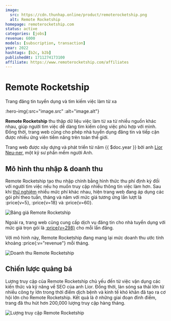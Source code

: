 ```yaml
---
image:
  src: https://cdn.thunhap.online/product/remoterocketship.png
  alt: Remote Rocketship
homepage: remoterocketship.com
status: active
categories: [jobs]
revenue: 6000
models: [subscription, transaction]
year: 2022
hashtags: [b2c, b2b]
publishedAt: 1711274173100
affiliate: https://www.remoterocketship.com/affiliates
---
```


# Remote Rocketship

Trang đăng tin tuyển dụng và tìm kiếm việc làm từ xa

:hero-img{:src="image.src" :alt="image.alt"}

__Remote Rocketship__ thu thập dữ liệu việc làm từ xa từ nhiều nguồn khác nhau, giúp người tìm việc dễ dàng tìm kiếm công việc phù hợp với mình. Đồng thời, trang web cũng cho phép nhà tuyển dụng đăng tin và tiếp cận được nhiều ứng viên tiềm năng trên toàn thế giới.

Trang web được xây dựng và phát triển từ năm {{ $doc.year }} bởi anh [Lior Neu-ner](https://twitter.com/LiorNn), một kỹ sư phần mềm người Anh.

## Mô hình thu nhập & doanh thu

Remote Rocketship tạo thu nhập chính bằng hình thức thu phí định kỳ đối với người tìm việc nếu họ muốn truy cập nhiều thông tin việc làm hơn. Sau khi [thử nghiệm](https://liorn.substack.com/p/6-pricing-ab-tests-ive-run-and-which) nhiều mức phí khác nhau, hiện trang web đang áp dụng các gói phí theo tuần, tháng và năm với mức giá tương ứng lần lượt là :price{v=5}, :price{v=18} và :price{v=60}.

![Bảng giá Remote Rocketship](https://cdn.thunhap.online/product/remoterocketship+pricing.png)

Ngoài ra, trang web cũng cung cấp dịch vụ đăng tin cho nhà tuyển dụng với mức giá trọn gói là [:price{v=298}](https://www.remoterocketship.com/post-job) cho mỗi lần đăng.

Với mô hình này, Remote Rocketship đang mang lại mức doanh thu ước tính khoảng :price{:v="revenue"} mỗi tháng.

![Doanh thu Remote Rocketship](https://substackcdn.com/image/fetch/f_auto,q_auto:good,fl_progressive:steep/https%3A%2F%2Fsubstack-post-media.s3.amazonaws.com%2Fpublic%2Fimages%2Fadbf8da1-5060-4b57-814c-670cdae5f9aa_1252x444.png)

## Chiến lược quảng bá

Lượng truy cập của Remote Rocketship chủ yếu đến từ việc vận dụng các kiến thức và kỹ năng về SEO của anh Lior. Đồng thời, làn sóng sa thải lớn từ nhiều công ty lớn trong thời điểm dịch bệnh và kinh tế khó khăn đã tạo ra cơ hội lớn cho Remote Rocketship. Kết quả là ở những giai đoạn đỉnh điểm, trang đã thu hút hơn 200,000 lượng truy cập hàng tháng.

![Lượng truy cập Remote Rocketship](https://www.remoterocketship.com/_next/image?url=%2F_next%2Fstatic%2Fmedia%2Fmonthly-visitors.535055f8.jpg&w=3840&q=75)

